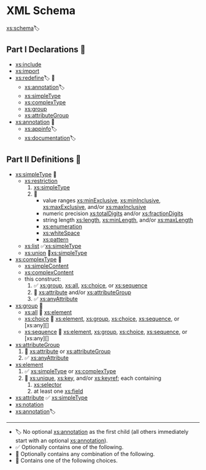 XML Schema
==========

[xs:schema][]🏷️

Part Ⅰ Declarations 🔁
----------------------

- [xs:include][]
- [xs:import][]
- [xs:redefine][]🏷️ 🔁
    - [xs:annotation][]🏷️
    - [xs:simpleType][]
    - [xs:complexType][]
    - [xs:group][]
    - [xs:attributeGroup][]
- [xs:annotation][] 🔁
    - [xs:appinfo][xs:annotation]🏷️
    - [xs:documentation][xs:annotation]🏷️

Part Ⅱ Definitions 🔁
----------------------

- [xs:simpleType][] 🔂
    - [xs:restriction][]
        1. [xs:simpleType][]
        2. 🔁
            - value ranges [xs:minExclusive][], [xs:minInclusive][], [xs:maxExclusive][], and/or [xs:maxInclusive][]
            - numeric precision [xs:totalDigits][] and/or [xs:fractionDigits][]
            - string length [xs:length][], [xs:minLength][], and/or [xs:maxLength][]
            - [xs:enumeration][]
            - [xs:whiteSpace][]
            - [xs:pattern][]
    - [xs:list][] ✅[xs:simpleType][]
    - [xs:union][] 🔁[xs:simpleType][]
- [xs:complexType][] 🔂
    - [xs:simpleContent][]
    - [xs:complexContent][]
    - this construct:
        1. ✅ [xs:group][], [xs:all][], [xs:choice][], or [xs:sequence][]
        2. 🔁 [xs:attribute][] and/or [xs:attributeGroup][]
        3. ✅ [xs:anyAttribute][]
- [xs:group][] 🔂
    - [xs:all][] 🔁 [xs:element][]
    - [xs:choice][] 🔁 [xs:element][], [xs:group][], [xs:choice][], [xs:sequence][], or [xs:any][]
    - [xs:sequence][] 🔁 [xs:element][], [xs:group][], [xs:choice][], [xs:sequence][], or [xs:any][]
- [xs:attributeGroup][]
    1. 🔁 [xs:attribute][] or [xs:attributeGroup][]
    2. ✅ [xs:anyAttribute][]
- [xs:element][]
    1. ✅ [xs:simpleType][] or [xs:complexType][]
    2. 🔁 [xs:unique][], [xs:key][], and/or [xs:keyref][]; each containing
        1. [xs:selector][]
        2. at least one [xs:field][]
- [xs:attribute][] ✅ [xs:simpleType][]
- [xs:notation][]
- [xs:annotation][]🏷️

* * *

- 🏷️ No optional [xs:annotation][] as the first child (all others immediately start with an optional [xs:annotation][]).
- ✅ Optionally contains one of the following.
- 🔁 Optionally contains any combination of the following.
- 🔂 Contains one of the following choices.

[xs:all]: https://www.w3.org/TR/xmlschema-1/#element-all
[xs:annotation]: https://www.w3.org/TR/xmlschema-1/#declare-annotation
[xs:anyAttribute]: https://www.w3.org/TR/xmlschema-1/#element-anyAttribute
[xs:attribute]: https://www.w3.org/TR/xmlschema-1/#declare-attribute
[xs:attributeGroup]: https://www.w3.org/TR/xmlschema-1/#declare-attributeGroup
[xs:choice]: https://www.w3.org/TR/xmlschema-1/#element-choice
[xs:complexContent]: https://www.w3.org/TR/xmlschema-1/#element-complexContent
[xs:complexType]: https://www.w3.org/TR/xmlschema-1/#declare-type
[xs:element]: https://www.w3.org/TR/xmlschema-1/#declare-element
[xs:enumeration]: https://www.w3.org/TR/xmlschema-2/#element-enumeration
[xs:field]: https://www.w3.org/TR/xmlschema-1/#element-field
[xs:fractionDigits]: https://www.w3.org/TR/xmlschema-2/#element-fractionDigits
[xs:group]: https://www.w3.org/TR/xmlschema-1/#declare-namedModelGroup
[xs:import]: https://www.w3.org/TR/xmlschema-1/#composition-schemaImport
[xs:include]: https://www.w3.org/TR/xmlschema-1/#compound-schema
[xs:key]: https://www.w3.org/TR/xmlschema-1/#element-key
[xs:keyref]: https://www.w3.org/TR/xmlschema-1/#element-keyref
[xs:length]: https://www.w3.org/TR/xmlschema-2/#element-length
[xs:list]: https://www.w3.org/TR/xmlschema-2/#derivation-by-list
[xs:maxExclusive]: https://www.w3.org/TR/xmlschema-2/#element-maxExclusive
[xs:maxInclusive]: https://www.w3.org/TR/xmlschema-2/#element-maxInclusive
[xs:maxLength]: https://www.w3.org/TR/xmlschema-2/#element-maxLength
[xs:minExclusive]: https://www.w3.org/TR/xmlschema-2/#element-minExclusive
[xs:minInclusive]: https://www.w3.org/TR/xmlschema-2/#element-minInclusive
[xs:minLength]: https://www.w3.org/TR/xmlschema-2/#element-minLength
[xs:notation]: https://www.w3.org/TR/xmlschema-1/#declare-notation
[xs:pattern]: https://www.w3.org/TR/xmlschema-2/#element-pattern
[xs:redefine]: https://www.w3.org/TR/xmlschema-1/#modify-schema
[xs:restriction]: https://www.w3.org/TR/xmlschema-2/#derivation-by-restriction
[xs:schema]: https://www.w3.org/TR/xmlschema-1/#declare-schema
[xs:selector]: https://www.w3.org/TR/xmlschema-1/#element-selector
[xs:sequence]: https://www.w3.org/TR/xmlschema-1/#element-sequence
[xs:simpleContent]: https://www.w3.org/TR/xmlschema-1/#element-simpleContent
[xs:simpleType]: https://www.w3.org/TR/xmlschema-2/#xr-defn
[xs:totalDigits]: https://www.w3.org/TR/xmlschema-2/#element-totalDigits
[xs:union]: https://www.w3.org/TR/xmlschema-2/#derivation-by-union
[xs:unique]: https://www.w3.org/TR/xmlschema-1/#element-unique
[xs:whiteSpace]: https://www.w3.org/TR/xmlschema-2/#element-whiteSpace
